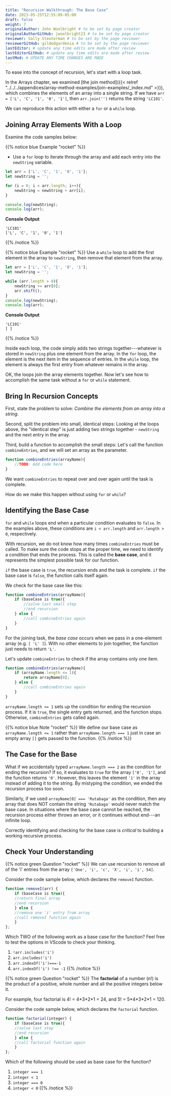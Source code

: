 ```yaml
---
title: "Recursion Walkthrough: The Base Case"
date: 2023-05-25T12:55:09-05:00
draft: false
weight: 7
originalAuthor: John Woolbright # to be set by page creator
originalAuthorGitHub: jwoolbright23 # to be set by page creator
reviewer: Sally Steuterman # to be set by the page reviewer
reviewerGitHub: gildedgardenia # to be set by the page reviewer
lastEditor: # update any time edits are made after review
lastEditorGitHub: # update any time edits are made after review
lastMod: # UPDATE ANY TIME CHANGES ARE MADE
---
```


To ease into the concept of recursion, let's start with a loop task.

In the Arrays chapter, we examined [the join method]({{< relref "../../../appendices/array-method-examples/join-examples/_index.md" >}}),
which combines the elements of an array into a single string. If we have
`arr = ['L', 'C', '1', '0', '1']`, then `arr.join('')` returns the string
`'LC101'`.

We can reproduce this action with either a `for` or a `while` loop.

## Joining Array Elements With a Loop

Examine the code samples below:

{{% notice blue Example "rocket" %}}
- Use a `for` loop to iterate through the array and add each entry into the `newString` variable.

```javascript
let arr = ['L', 'C', '1', '0', '1'];
let newString = '';

for (i = 0; i < arr.length; i++){
    newString = newString + arr[i];
}

console.log(newString);
console.log(arr);
```

**Console Output**

```console
'LC101'
['L', 'C', '1', '0', '1']
```
{{% /notice %}}

{{% notice blue Example "rocket" %}}
Use a `while` loop to add the first element in the array to `newString`, then remove that element from the array.

```javascript
let arr = ['L', 'C', '1', '0', '1'];
let newString = '';

while (arr.length > 0){
    newString += arr[0];
    arr.shift();
}
console.log(newString);
console.log(arr);
```

**Console Output**

```console
'LC101'
[ ]
```
{{% /notice %}}

Inside each loop, the code simply adds two strings together---whatever is
stored in `newString` plus one element from the array. In the `for` loop,
the element is the next item in the sequence of entries.  In the `while`
loop, the element is always the first entry from whatever remains in the array.

OK, the loops join the array elements together. Now let's see how to
accomplish the same task without a `for` or `while` statement.

## Bring In Recursion Concepts

First, state the problem to solve: *Combine the elements from an array into a
string*.

Second, split the problem into small, identical steps: Looking at the loops
above, the "identical step" is just adding two strings together - `newString`
and the next entry in the array.

Third, build a function to accomplish the small steps: Let's call the function
`combineEntries`, and we will set an array as the parameter.

```javascript
function combineEntries(arrayName){
    //TODO: Add code here
}
```

We want `combineEntries` to repeat over and over again until the task is
complete.

How do we make this happen without using `for` or `while`?

## Identifying the Base Case

`for` and `while` loops end when a particular condition evaluates to `false`. In the examples above, these conditions are `i < arr.length` and `arr.length > 0`, respectively.

With recursion, we do not know how many times `combineEntries` must be
called. To make sure the code stops at the proper time, we need to identify a
condition that ends the process. This is called the **base case**, and it
represents the simplest possible task for our function.

`if` the base case is `true`, the recursion ends and the task is complete.
`if` the base case is `false`, the function calls itself again.

We check for the base case like this:

```javascript
function combineEntries(arrayName){
    if (baseCase is true){
        //solve last small step
        //end recursion
    } else {
        //call combineEntries again
    }
}
```

For the joining task, the *base case* occurs when we pass in a one-element array (e.g. `[ 'L' ]`). With no other elements to join together, the function
just needs to return `'L'`.

Let's update `combineEntries` to check if the array contains only one item.

```javascript
function combineEntries(arrayName){
    if (arrayName.length <= 1){
        return arrayName[0];
    } else {
        //call combineEntries again
    }
}
```

`arrayName.length <= 1` sets up the condition for ending the recursion process. If it is `true`, the single entry gets returned, and the function
stops. Otherwise, `combineEntries` gets called again.

{{% notice blue Note "rocket" %}}
We define our base case as `arrayName.length <= 1` rather than `arrayName.length === 1` just in case an empty array `[]` gets passed to the function.
{{% /notice %}}

## The Case for the Base

What if we accidentally typed `arrayName.length === 2` as the condition for
ending the recursion? If so, it evaluates to `true` for the array
`['0', '1']`, and the function returns `'0'`. However, this leaves the
element `'1'` in the array instead of adding it to the string. By mistyping
the condition, we ended the recursion process too soon.

Similarly, if we used `arrayName[0] === 'Rutabaga'` as the condition, then
any array that does NOT contain the string `'Rutabaga'` would never match the
base case. In situations where the base case cannot be reached, the recursion
process either throws an error, or it continues without end---an infinite loop.

Correctly identifying and checking for the base case is *critical* to building
a working recursive process.

## Check Your Understanding

{{% notice green Question "rocket" %}}
We can use recursion to remove all of the 'i' entries from the array
`['One', 'i', 'c', 'X', 'i', 'i', 54]`.

Consider the code sample below, which declares the `removeI` function.

```javascript
function removeI(arr) {
    if (baseCase is true){
    //return final array
    //end recursion
    } else {
    //remove one 'i' entry from array
    //call removeI function again
    }
};
```

Which TWO of the following work as a base case for the function? Feel free to
test the options in VScode to check your thinking.

1. `!arr.includes('i')`
1. `arr.includes('i')`
1. `arr.indexOf('i')===-1`
1. `arr.indexOf('i') !== -1`
{{% /notice %}}

{{% notice green Question "rocket" %}}
The **factorial** of a number (n!) is the product of a positive, whole number and
all the positive integers below it.

For example, four factorial is 4! = 4\*3\*2\*1 = 24, and 5! = 5\*4\*3\*2\*1 =
120.

Consider the code sample below, which declares the `factorial` function.

```javascript
function factorial(integer) {
    if (baseCase is true){
    //solve last step
    //end recursion
    } else {
    //call factorial function again
    }
};
```

Which of the following should be used as base case for the function?

1. `integer === 1`
1. `integer < 1`
1. `integer === 0`
1. `integer < 0`
{{% /notice %}}